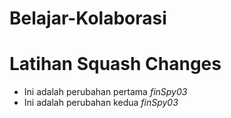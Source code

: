 # Belajar-Kolaborasi

# Latihan Squash Changes
* Ini adalah perubahan pertama *finSpy03*
* Ini adalah perubahan kedua *finSpy03*

